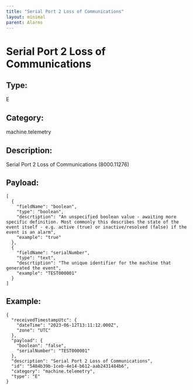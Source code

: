 ```yaml
---
title: "Serial Port 2 Loss of Communications"
layout: minimal
parent: Alarms
---
```


# Serial Port 2 Loss of Communications

## Type:

E

## Category:

machine.telemetry

## Description: 

Serial Port 2 Loss of Communications (8000.11276)

## Payload:

```
[
  {
    "fieldName": "boolean",
    "type": "boolean",
    "descrtiption": "An unspecified boolean value - awaiting more specific definition. Most commonly this describes the state of the event itself - e.g. active (true) or inactive/resolved (false) if the event is an alarm",
    "example": "true"
  },
  {
    "fieldName": "serialNumber",
    "type": "text",
    "descrtiption": "The unique identifier for the machine that generated the event",
    "example": "TEST000001"
  }
]
```

## Example:

```
{
  "receivedTimestampUtc": {
    "dateTime": "2023-06-12T13:11:12.000Z",
    "zone": "UTC"
  },
  "payload": {
    "boolean": "false",
    "serialNumber": "TEST000001"
  },
  "description": "Serial Port 2 Loss of Communications",
  "id": "5484b39b-1ceb-4e14-b612-aab2431484b6",
  "category": "machine.telemetry",
  "type": "E"
}
```

